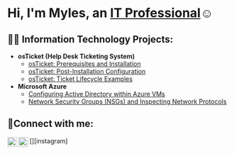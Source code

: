 <h1>Hi, I'm Myles, an <a href="https://linkedin.com/in/Myles">IT Professional</a>☺</h1>

<h2>👨‍💻 Information Technology Projects:</h2>

- <b>osTicket (Help Desk Ticketing System)</b>
  - [osTicket: Prerequisites and Installation](https://github.com/mylesgray619/osticket-prereqs)
  - [osTicket: Post-Installation Configuration](https://github.com/mylesgray619/post-install-config)
  - [osTicket: Ticket Lifecycle Examples](https://github.com/mylesgray619/ticket-lifecycle)
- <b>Microsoft Azure</b>
  - [Configuring Active Directory within Azure VMs](https://github.com/mylesgray619/configure-ad)
  - [Network Security Groups (NSGs) and Inspecting Network Protocols](https://github.com/mylesgray619/azure-network-protocols)

<h2>🤳Connect with me:</h2>


[<img align="left" alt="Josh | LinkedIn" width="22px" src="https://cdn.jsdelivr.net/npm/simple-icons@v3/icons/linkedin.svg" />][linkedin]
[<img align="left" alt="Josh | Instagram" width="22px" src="https://cdn.jsdelivr.net/npm/simple-icons@v3/icons/instagram.svg" />][instagram]

[linkedin]: https://linkedin.com/in/
